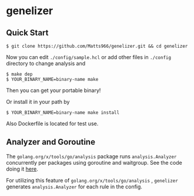 # genelizer

## Quick Start

```
$ git clone https://github.com/Matts966/genelizer.git && cd genelizer
```

Now you can edit `./config/sample.hcl` or add other files in `./config` directory to change analysis and

```
$ make dep
$ YOUR_BINARY_NAME=binary-name make
```

Then you can get your portable binary!

Or install it in your path by

```
$ YOUR_BINARY_NAME=binary-name make install
```

Also Dockerfile is located for test use.

## Analyzer and Goroutine

The `golang.org/x/tools/go/analysis` package runs `analysis.Analyzer` concurrently per packages using goroutine and waitgroup.
See the code doing it [here](https://github.com/golang/tools/blob/be0da057c5e3c2df569a2c25cd280149b7d7e7d0/go/analysis/internal/checker/checker.go#L201).

For utilizing this feature of `golang.org/x/tools/go/analysis` , `genelizer` generates `analysis.Analyzer` for each rule in the config.
